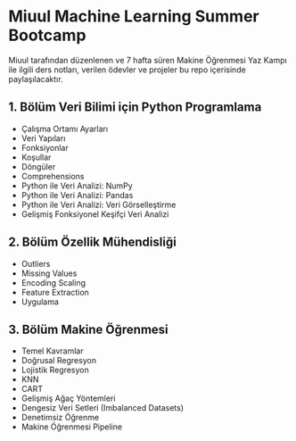 # Miuul Machine Learning Summer Bootcamp

Miuul tarafından düzenlenen ve 7 hafta süren Makine Öğrenmesi Yaz Kampı ile ilgili ders notları, verilen ödevler ve projeler bu repo içerisinde paylaşılacaktır.

## 1. Bölüm Veri Bilimi için Python Programlama

* Çalışma Ortamı Ayarları
* Veri Yapıları
* Fonksiyonlar
* Koşullar
* Döngüler
* Comprehensions
* Python ile Veri Analizi: NumPy
* Python ile Veri Analizi: Pandas
* Python ile Veri Analizi: Veri Görselleştirme
* Gelişmiş Fonksiyonel Keşifçi Veri Analizi

## 2. Bölüm Özellik Mühendisliği

* Outliers
* Missing Values
* Encoding Scaling
* Feature Extraction
* Uygulama

## 3. Bölüm Makine Öğrenmesi

* Temel Kavramlar
* Doğrusal Regresyon
* Lojistik Regresyon
* KNN
* CART
* Gelişmiş Ağaç Yöntemleri
* Dengesiz Veri Setleri (Imbalanced Datasets)
* Denetimsiz Öğrenme
* Makine Öğrenmesi Pipeline




